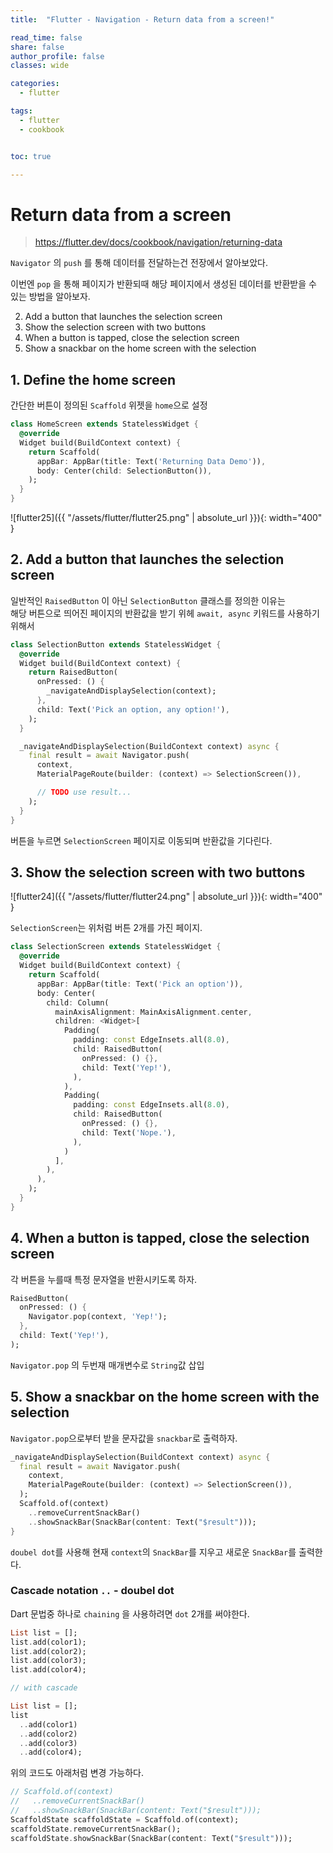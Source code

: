 ```yaml
---
title:  "Flutter - Navigation - Return data from a screen!"

read_time: false
share: false
author_profile: false
classes: wide

categories:
  - flutter

tags:
  - flutter
  - cookbook


toc: true

---
```


# Return data from a screen  

> https://flutter.dev/docs/cookbook/navigation/returning-data

`Navigator` 의 `push` 를 통해 데이터를 전달하는건 전장에서 알아보았다.  

이번엔 `pop` 을 통해 페이지가 반환되때 해당 페이지에서 생성된 데이터를 반환받을 수 있는 방법을 알아보자.  

2. Add a button that launches the selection screen  
3. Show the selection screen with two buttons  
4. When a button is tapped, close the selection screen  
5. Show a snackbar on the home screen with the selection  

## 1. Define the home screen  

간단한 버튼이 정의된 `Scaffold` 위젯을 `home`으로 설정  

```dart
class HomeScreen extends StatelessWidget {
  @override
  Widget build(BuildContext context) {
    return Scaffold(
      appBar: AppBar(title: Text('Returning Data Demo')),
      body: Center(child: SelectionButton()),
    );
  }
}
```
![flutter25]({{ "/assets/flutter/flutter25.png" | absolute_url }}){: width="400" }  

## 2. Add a button that launches the selection screen

일반적인 `RaisedButton` 이 아닌 `SelectionButton` 클래스를 정의한 이유는  
해당 버튼으로 띄어진 페이지의 반환값을 받기 위헤 `await, async` 키워드를 사용하기 위해서  

```dart
class SelectionButton extends StatelessWidget {
  @override
  Widget build(BuildContext context) {
    return RaisedButton(
      onPressed: () {
        _navigateAndDisplaySelection(context);
      },
      child: Text('Pick an option, any option!'),
    );
  }

  _navigateAndDisplaySelection(BuildContext context) async {
    final result = await Navigator.push(
      context,
      MaterialPageRoute(builder: (context) => SelectionScreen()),

      // TODO use result...
    );
  }
}
```

버튼을 누르면 `SelectionScreen` 페이지로 이동되며 반환값을 기다린다.  

## 3. Show the selection screen with two buttons

![flutter24]({{ "/assets/flutter/flutter24.png" | absolute_url }}){: width="400" }  

`SelectionScreen`는 위처럼 버튼 2개를 가진 페이지.  

```dart
class SelectionScreen extends StatelessWidget {
  @override
  Widget build(BuildContext context) {
    return Scaffold(
      appBar: AppBar(title: Text('Pick an option')),
      body: Center(
        child: Column(
          mainAxisAlignment: MainAxisAlignment.center,
          children: <Widget>[
            Padding(
              padding: const EdgeInsets.all(8.0),
              child: RaisedButton(
                onPressed: () {},
                child: Text('Yep!'),
              ),
            ),
            Padding(
              padding: const EdgeInsets.all(8.0),
              child: RaisedButton(
                onPressed: () {},
                child: Text('Nope.'),
              ),
            )
          ],
        ),
      ),
    );
  }
}
```

## 4. When a button is tapped, close the selection screen

각 버튼을 누를때 특정 문자열을 반환시키도록 하자.  

```dart
RaisedButton(
  onPressed: () {
    Navigator.pop(context, 'Yep!');
  },
  child: Text('Yep!'),
);
```

`Navigator.pop` 의 두번재 매개변수로 `String`값 삽입  

## 5. Show a snackbar on the home screen with the selection

`Navigator.pop`으로부터 받을 문자값을 `snackbar`로 출력하자.  

```dart
_navigateAndDisplaySelection(BuildContext context) async {
  final result = await Navigator.push(
    context,
    MaterialPageRoute(builder: (context) => SelectionScreen()),
  );
  Scaffold.of(context)
    ..removeCurrentSnackBar()
    ..showSnackBar(SnackBar(content: Text("$result")));
}
```

`doubel dot`를 사용해 현재 `context`의 `SnackBar`를 지우고 새로운 `SnackBar`를 출력한다.  


### Cascade notation `..` - doubel dot

Dart 문법중 하나로 `chaining` 을 사용하려면 `dot` 2개를 써야한다.  

```dart
List list = [];
list.add(color1);
list.add(color2);
list.add(color3);
list.add(color4);

// with cascade

List list = [];
list
  ..add(color1)
  ..add(color2)
  ..add(color3)
  ..add(color4);
```

위의 코드도 아래처럼 변경 가능하다.  

```dart
// Scaffold.of(context)
//   ..removeCurrentSnackBar()
//   ..showSnackBar(SnackBar(content: Text("$result")));
ScaffoldState scaffoldState = Scaffold.of(context);
scaffoldState.removeCurrentSnackBar();
scaffoldState.showSnackBar(SnackBar(content: Text("$result")));
```
